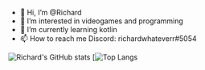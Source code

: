 - 👋 Hi, I’m @Richard
- 👀 I’m interested in videogames and programming
- 🌱 I’m currently learning kotlin
- 📫 How to reach me Discord: richardwhateverr#5054

![Richard's GitHub stats](https://github-readme-stats.vercel.app/api?username=richardwhateverr&show_icons=true&theme=synthwave)
[![Top Langs](https://github-readme-stats.vercel.app/api/top-langs/?username=richardwhateverr&show_icons=true&theme=synthwave)
